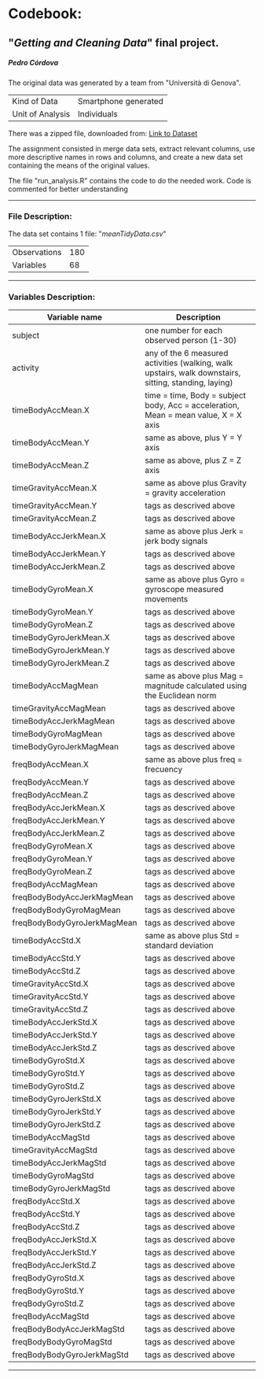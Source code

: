 # Codebook:

## "*Getting and Cleaning Data*" final project.

##### Pedro Córdova

The original data was generated by a team from "Università di Genova".

|                  |                      |
|------------------|----------------------|
| Kind of Data     | Smartphone generated |
| Unit of Analysis | Individuals          |

There was a zipped file, downloaded from: [Link to Dataset](https://d396qusza40orc.cloudfront.net/getdata%2Fprojectfiles%2FUCI%20HAR%20Dataset.zip)

The assignment consisted in merge data sets, extract relevant columns, use more descriptive names in rows and columns, and create a new data set containing the means of the original values.

The file "run_analysis.R" contains the code to do the needed work. Code is commented for better understanding

------------------------------------------------------------------------

### File Description:

The data set contains 1 file: "*meanTidyData.csv*"

|              |     |
|--------------|-----|
| Observations | 180 |
| Variables    | 68  |

------------------------------------------------------------------------

### Variables Description:

| Variable name               | Description |
|-----------------------------|-------------|
| subject                     |one number for each observed person (1-30)|
| activity                    |any of the 6 measured activities (walking, walk upstairs, walk downstairs, sitting, standing, laying)|
| timeBodyAccMean.X           |time = time, Body = subject body, Acc = acceleration, Mean = mean value, X = X axis             |
| timeBodyAccMean.Y           |same as above, plus Y = Y axis             |
| timeBodyAccMean.Z           |same as above, plus Z = Z axis             |
| timeGravityAccMean.X        |same as above plus Gravity = gravity acceleration             |
| timeGravityAccMean.Y        |tags as descrived above             |
| timeGravityAccMean.Z        |tags as descrived above             |
| timeBodyAccJerkMean.X       |same as above plus Jerk = jerk body signals             |
| timeBodyAccJerkMean.Y       |tags as descrived above             |
| timeBodyAccJerkMean.Z       |tags as descrived above             |
| timeBodyGyroMean.X          |same as above plus Gyro = gyroscope measured movements             |
| timeBodyGyroMean.Y          |tags as descrived above             |
| timeBodyGyroMean.Z          |tags as descrived above             |
| timeBodyGyroJerkMean.X      |tags as descrived above             |
| timeBodyGyroJerkMean.Y      |tags as descrived above             |
| timeBodyGyroJerkMean.Z      |tags as descrived above             |
| timeBodyAccMagMean          |same as above plus Mag = magnitude calculated using the Euclidean norm             |
| timeGravityAccMagMean       |tags as descrived above             |
| timeBodyAccJerkMagMean      |tags as descrived above             |
| timeBodyGyroMagMean         |tags as descrived above             |
| timeBodyGyroJerkMagMean     |tags as descrived above             |
| freqBodyAccMean.X           |same as above plus freq = frecuency             |
| freqBodyAccMean.Y           |tags as descrived above             |
| freqBodyAccMean.Z           |tags as descrived above             |
| freqBodyAccJerkMean.X       |tags as descrived above             |
| freqBodyAccJerkMean.Y       |tags as descrived above             |
| freqBodyAccJerkMean.Z       |tags as descrived above             |
| freqBodyGyroMean.X          |tags as descrived above             |
| freqBodyGyroMean.Y          |tags as descrived above             |
| freqBodyGyroMean.Z          |tags as descrived above             |
| freqBodyAccMagMean          |tags as descrived above             |
| freqBodyBodyAccJerkMagMean  |tags as descrived above             |
| freqBodyBodyGyroMagMean     |tags as descrived above             |
| freqBodyBodyGyroJerkMagMean |tags as descrived above             |
| timeBodyAccStd.X            |same as above plus Std = standard deviation             |
| timeBodyAccStd.Y            |tags as descrived above             |
| timeBodyAccStd.Z            |tags as descrived above             |
| timeGravityAccStd.X         |tags as descrived above             |
| timeGravityAccStd.Y         |tags as descrived above             |
| timeGravityAccStd.Z         |tags as descrived above             |
| timeBodyAccJerkStd.X        |tags as descrived above             |
| timeBodyAccJerkStd.Y        |tags as descrived above             |
| timeBodyAccJerkStd.Z        |tags as descrived above             |
| timeBodyGyroStd.X           |tags as descrived above             |
| timeBodyGyroStd.Y           |tags as descrived above             |
| timeBodyGyroStd.Z           |tags as descrived above             |
| timeBodyGyroJerkStd.X       |tags as descrived above             |
| timeBodyGyroJerkStd.Y       |tags as descrived above             |
| timeBodyGyroJerkStd.Z       |tags as descrived above             |
| timeBodyAccMagStd           |tags as descrived above             |
| timeGravityAccMagStd        |tags as descrived above             |
| timeBodyAccJerkMagStd       |tags as descrived above             |
| timeBodyGyroMagStd          |tags as descrived above             |
| timeBodyGyroJerkMagStd      |tags as descrived above             |
| freqBodyAccStd.X            |tags as descrived above             |
| freqBodyAccStd.Y            |tags as descrived above             |
| freqBodyAccStd.Z            |tags as descrived above             |
| freqBodyAccJerkStd.X        |tags as descrived above             |
| freqBodyAccJerkStd.Y        |tags as descrived above             |
| freqBodyAccJerkStd.Z        |tags as descrived above             |
| freqBodyGyroStd.X           |tags as descrived above             |
| freqBodyGyroStd.Y           |tags as descrived above             |
| freqBodyGyroStd.Z           |tags as descrived above             |
| freqBodyAccMagStd           |tags as descrived above             |
| freqBodyBodyAccJerkMagStd   |tags as descrived above             |
| freqBodyBodyGyroMagStd      |tags as descrived above             |
| freqBodyBodyGyroJerkMagStd  |tags as descrived above             |

------------------------------------------------------------------------



